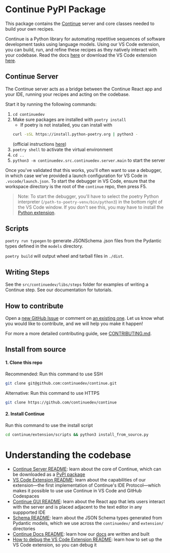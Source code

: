 # Continue PyPI Package

This package contains the [Continue](https://github.com/continuedev/continue) server and core classes needed to build your own recipes.

Continue is a Python library for automating repetitive sequences of software development tasks using language models. Using our VS Code extension, you can build, run, and refine these recipes as they natively interact with your codebase. Read the docs [here](https://continue.dev/docs) or download the VS Code extension [here](https://marketplace.visualstudio.com/items?itemName=Continue.continue).

## Continue Server

The Continue server acts as a bridge between the Continue React app and your IDE, running your recipes and acting on the codebase.

Start it by running the following commands:

1. `cd continuedev`
2. Make sure packages are installed with `poetry install`
   - If poetry is not installed, you can install with
   ```bash
   curl -sSL https://install.python-poetry.org | python3 -
   ```
   (official instructions [here](https://python-poetry.org/docs/#installing-with-the-official-installer))
3. `poetry shell` to activate the virtual environment
4. `cd ..`
5. `python3 -m continuedev.src.continuedev.server.main` to start the server

Once you've validated that this works, you'll often want to use a debugger, in which case we've provided a launch configuration for VS Code in `.vscode/launch.json`. To start the debugger in VS Code, ensure that the workspace directory is the root of the `continue` repo, then press F5.

> Note: To start the debugger, you'll have to select the poetry Python interpreter (`/path-to-poetry-venv/bin/python3`) in the bottom right of the VS Code window. If you don't see this, you may have to install the [Python extension](https://marketplace.visualstudio.com/items?itemName=ms-python.python).

## Scripts

`poetry run typegen` to generate JSONSchema .json files from the Pydantic types defined in the `models` directory.

`poetry build` will output wheel and tarball files in `./dist`.

## Writing Steps

See the `src/continuedev/libs/steps` folder for examples of writing a Continue step. See our documentation for tutorials.

## How to contribute

Open a [new GitHub Issue](https://github.com/continuedev/continue/issues/new) or comment on [an existing one](https://github.com/continuedev/continue/issues). Let us know what you would like to contribute, and we will help you make it happen!

For more a more detailed contributing guide, see [CONTRIBUTING.md](../CONTRIBUTING.md).

## Install from source

#### 1. Clone this repo

Recommended: Run this command to use SSH

```bash
git clone git@github.com:continuedev/continue.git
```

Alternative: Run this command to use HTTPS

```bash
git clone https://github.com/continuedev/continue
```

#### 2. Install Continue

Run this command to use the install script

```bash
cd continue/extension/scripts && python3 install_from_source.py
```

# Understanding the codebase

- [Continue Server README](./README.md): learn about the core of Continue, which can be downloaded as a [PyPI package](https://pypi.org/project/continuedev/)
- [VS Code Extension README](../extension/README.md): learn about the capabilities of our extension—the first implementation of Continue's IDE Protocol—which makes it possible to use use Continue in VS Code and GitHub Codespaces
- [Continue GUI README](../extension/react-app/): learn about the React app that lets users interact with the server and is placed adjacent to the text editor in any suppported IDE
- [Schema README](../schema/README.md): learn about the JSON Schema types generated from Pydantic models, which we use across the `continuedev/` and `extension/` directories
- [Continue Docs README](../docs/README.md): learn how our [docs](https://continue.dev/docs) are written and built
- [How to debug the VS Code Extension README](../extension/src/README.md): learn how to set up the VS Code extension, so you can debug it
